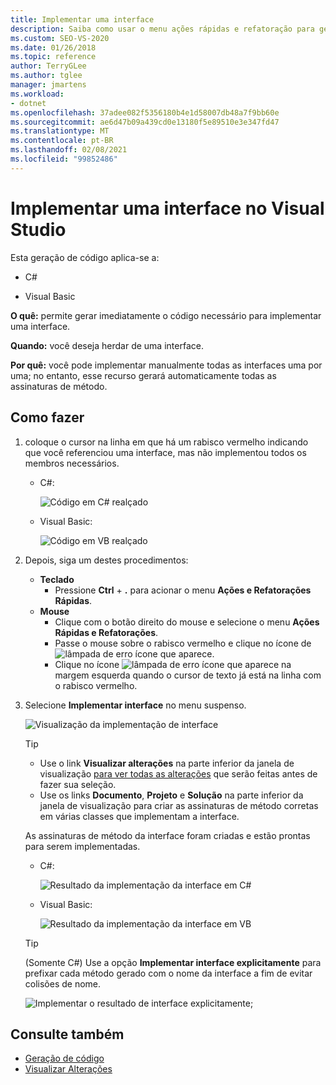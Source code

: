```yaml
---
title: Implementar uma interface
description: Saiba como usar o menu ações rápidas e refatoração para gerar imediatamente o código necessário para implementar uma interface.
ms.custom: SEO-VS-2020
ms.date: 01/26/2018
ms.topic: reference
author: TerryGLee
ms.author: tglee
manager: jmartens
ms.workload:
- dotnet
ms.openlocfilehash: 37adee082f5356180b4e1d58007db48a7f9bb60e
ms.sourcegitcommit: ae6d47b09a439cd0e13180f5e89510e3e347fd47
ms.translationtype: MT
ms.contentlocale: pt-BR
ms.lasthandoff: 02/08/2021
ms.locfileid: "99852486"
---
```

# <a name="implement-an-interface-in-visual-studio"></a>Implementar uma interface no Visual Studio

Esta geração de código aplica-se a:

- C#

- Visual Basic

**O quê:** permite gerar imediatamente o código necessário para implementar uma interface.

**Quando:** você deseja herdar de uma interface.

**Por quê:** você pode implementar manualmente todas as interfaces uma por uma; no entanto, esse recurso gerará automaticamente todas as assinaturas de método.

## <a name="how-to"></a>Como fazer

1. coloque o cursor na linha em que há um rabisco vermelho indicando que você referenciou uma interface, mas não implementou todos os membros necessários.

   - C#:

       ![Código em C# realçado](media/interface-highlight-cs.png)

   - Visual Basic:

       ![Código em VB realçado](media/interface-highlight-vb.png)

2. Depois, siga um destes procedimentos:

   - **Teclado**
      - Pressione **Ctrl** + **.** para acionar o menu **Ações e Refatorações Rápidas**.
   - **Mouse**
      - Clique com o botão direito do mouse e selecione o menu **Ações Rápidas e Refatorações**.
      - Passe o mouse sobre o rabisco vermelho e clique no ícone de ![lâmpada de erro](media/error-bulb.png) ícone que aparece.
      - Clique no ícone ![lâmpada de erro](media/error-bulb.png) ícone que aparece na margem esquerda quando o cursor de texto já está na linha com o rabisco vermelho.

3. Selecione **Implementar interface** no menu suspenso.

   ![Visualização da implementação de interface](media/interface-preview-cs.png)

   > [!TIP]
   > - Use o link **Visualizar alterações** na parte inferior da janela de visualização [para ver todas as alterações](../../ide/preview-changes.md) que serão feitas antes de fazer sua seleção.
   > - Use os links **Documento**, **Projeto** e **Solução** na parte inferior da janela de visualização para criar as assinaturas de método corretas em várias classes que implementam a interface.

   As assinaturas de método da interface foram criadas e estão prontas para serem implementadas.

   - C#:

       ![Resultado da implementação da interface em C#](media/interface-result-cs.png)

   - Visual Basic:

       ![Resultado da implementação da interface em VB](media/interface-result-vb.png)

   > [!TIP]
   > (Somente C#) Use a opção **Implementar interface explicitamente** para prefixar cada método gerado com o nome da interface a fim de evitar colisões de nome.
   >
   > ![Implementar o resultado de interface explicitamente](media/interface-explicitresult-cs.png);

## <a name="see-also"></a>Consulte também

- [Geração de código](../code-generation-in-visual-studio.md)
- [Visualizar Alterações](../../ide/preview-changes.md)
